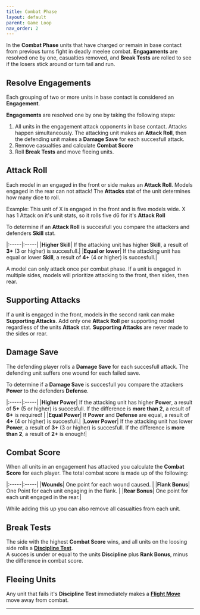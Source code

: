 ```yaml
---
title: Combat Phase
layout: default
parent: Game Loop
nav_order: 2
---
```


<link rel="stylesheet" href="../../style.css">

In the **Combat Phase** units that have charged or remain in base contact from previous turns fight in deadly meelee combat. **Engagaments** are resolved one by one, casualties removed, and **Break Tests** are rolled to see if the losers stick around or turn tail and run.

## Resolve Engagements
Each grouping of two or more units in base contact is considered an **Engagement**.

**Engagements** are resolved one by one by taking the following steps:

1. All units in the engagement attack opponents in base contact. Attacks happen simultaneously. The attacking unit makes an **Attack Roll**, then the defending unit makes a **Damage Save** for each succesfull attack.
2. Remove casualties and calculate **Combat Score**
3. Roll **Break Tests** and move fleeing units.

## Attack Roll
Each model in an engaged in the front or side makes an **Attack Roll**. Models engaged in the rear can not attack! The **Attacks** stat of the unit determines how many dice to roll. 

Example: This unit of X is engaged in the front and is five models wide. X has 1 Attack on it's unit stats, so it rolls five d6 for it's **Attack Roll**

To determine if an **Attack Roll** is succesfull you compare the attackers and defenders **Skill** stat. 

|:-----|:-----|
|**Higher Skill**| If the attacking unit has higher **Skill**, a result of **3+** (3 or higher) is succesfull.|
|**Equal or lower**| If the attacking unit has equal or lower **Skill**, a result of **4+** (4 or higher) is succesfull.|

A model can only attack once per combat phase. If a unit is engaged in multiple sides, models will prioritize attacking to the front, then sides, then  rear.

## Supporting Attacks
If a unit is engaged in the front, models in the second rank can make **Supporting Attacks**. Add only one **Attack Roll** per supporting model regardless of the units **Attack** stat. **Supporting Attacks** are never made to the sides or rear.


## Damage Save
The defending player rolls a **Damage Save** for each succesfull attack. The defending unit suffers one wound for each failed save. 

To determine if a **Damage Save** is succesfull you compare the attackers **Power**  to the defenders **Defense**. 

|:-----|:-----|
|**Higher Power**| If the attacking unit has higher **Power**, a result of **5+** (5 or higher) is succesfull. If the difference is **more than 2**, a result of **6+** is required! |
|**Equal Power**| If **Power** and **Defense** are equal, a result of **4+** (4 or higher) is succesfull.|
|**Lower Power**| If the attacking unit has lower **Power**, a result of **3+** (3 or higher) is succesfull. If the difference is **more than 2**, a result of **2+** is enough!|


## Combat Score
When all units in an engagement has attacked you calculate the **Combat Score** for each player. The total combat score is made up of the following:

|:-----|:-----|
|**Wounds**| One point for each wound caused. |
|**Flank Bonus**| One Point for each unit engaging in the flank. |
|**Rear Bonus**| One point for each unit engaged in the rear.|

While adding this up you can also remove all casualties from each unit.

## Break Tests
The side with the highest **Combat Score** wins, and all units on the loosing side rolls a **[Discipline Test]**.  
A succes is under or equal to the units **Discipline** plus **Rank Bonus**, minus the difference in combat score.

## Fleeing Units
Any unit that fails it's **Discipline Test** immediately makes a **[Flight Move]** move away from combat.


----

[Discipline Test]: ../UnitTypes#Discipline-and-Rank-Bonus
[Flight Move]: ../UnitTypes#Flight-Move
